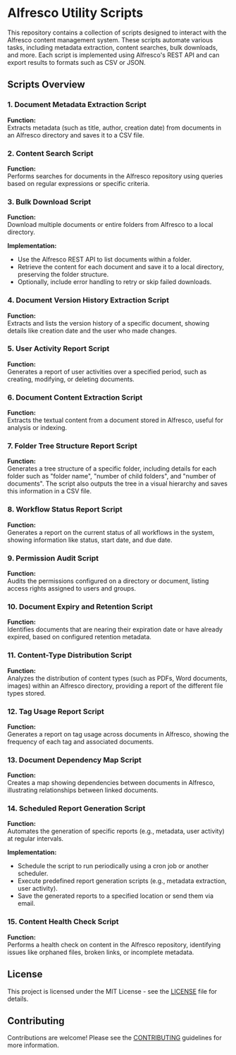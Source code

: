 
# Alfresco Utility Scripts

This repository contains a collection of scripts designed to interact with the Alfresco content management system. These scripts automate various tasks, including metadata extraction, content searches, bulk downloads, and more. Each script is implemented using Alfresco's REST API and can export results to formats such as CSV or JSON.

## Scripts Overview

### 1. Document Metadata Extraction Script

**Function:**  
Extracts metadata (such as title, author, creation date) from documents in an Alfresco directory and saves it to a CSV file.

### 2. Content Search Script

**Function:**  
Performs searches for documents in the Alfresco repository using queries based on regular expressions or specific criteria.

### 3. Bulk Download Script

**Function:**  
Download multiple documents or entire folders from Alfresco to a local directory.

**Implementation:**
- Use the Alfresco REST API to list documents within a folder.
- Retrieve the content for each document and save it to a local directory, preserving the folder structure.
- Optionally, include error handling to retry or skip failed downloads.

### 4. Document Version History Extraction Script

**Function:**  
Extracts and lists the version history of a specific document, showing details like creation date and the user who made changes.

### 5. User Activity Report Script

**Function:**  
Generates a report of user activities over a specified period, such as creating, modifying, or deleting documents.

### 6. Document Content Extraction Script

**Function:**  
Extracts the textual content from a document stored in Alfresco, useful for analysis or indexing.

### 7. Folder Tree Structure Report Script

**Function:**  
Generates a tree structure of a specific folder, including details for each folder such as "folder name", "number of child folders", and "number of documents". The script also outputs the tree in a visual hierarchy and saves this information in a CSV file.

### 8. Workflow Status Report Script

**Function:**  
Generates a report on the current status of all workflows in the system, showing information like status, start date, and due date.

### 9. Permission Audit Script

**Function:**  
Audits the permissions configured on a directory or document, listing access rights assigned to users and groups.

### 10. Document Expiry and Retention Script

**Function:**  
Identifies documents that are nearing their expiration date or have already expired, based on configured retention metadata.

### 11. Content-Type Distribution Script

**Function:**  
Analyzes the distribution of content types (such as PDFs, Word documents, images) within an Alfresco directory, providing a report of the different file types stored.

### 12. Tag Usage Report Script

**Function:**  
Generates a report on tag usage across documents in Alfresco, showing the frequency of each tag and associated documents.

### 13. Document Dependency Map Script

**Function:**  
Creates a map showing dependencies between documents in Alfresco, illustrating relationships between linked documents.

### 14. Scheduled Report Generation Script

**Function:**  
Automates the generation of specific reports (e.g., metadata, user activity) at regular intervals.

**Implementation:**
- Schedule the script to run periodically using a cron job or another scheduler.
- Execute predefined report generation scripts (e.g., metadata extraction, user activity).
- Save the generated reports to a specified location or send them via email.

### 15. Content Health Check Script

**Function:**  
Performs a health check on content in the Alfresco repository, identifying issues like orphaned files, broken links, or incomplete metadata.

## License

This project is licensed under the MIT License - see the [LICENSE](LICENSE) file for details.

## Contributing

Contributions are welcome! Please see the [CONTRIBUTING](CONTRIBUTING.md) guidelines for more information.
